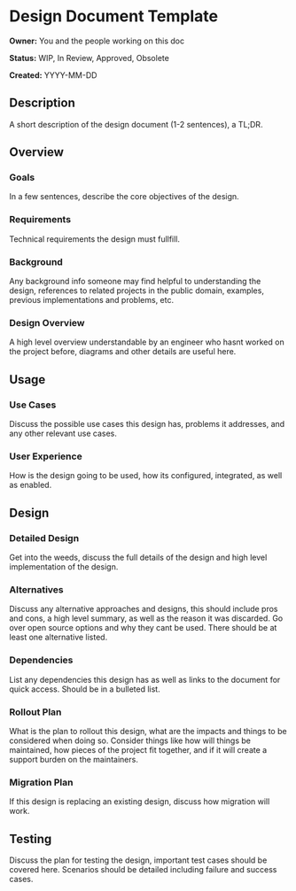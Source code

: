 # Design Document Template
**Owner:** You and the people working on this doc

**Status:** WIP, In Review, Approved, Obsolete

**Created:** YYYY-MM-DD

## Description
A short description of the design document (1-2 sentences), a TL;DR.

## Overview
### Goals
In a few sentences, describe the core objectives of the design.

### Requirements
Technical requirements the design must fullfill.

### Background
Any background info someone may find helpful to understanding the design, references to related projects in the public domain, examples, previous implementations and problems, etc.

### Design Overview
A high level overview understandable by an engineer who hasnt worked on the project before, diagrams and other details are useful here.

## Usage
### Use Cases
Discuss the possible use cases this design has, problems it addresses, and any other relevant use cases.

### User Experience
How is the design going to be used, how its configured, integrated, as well as enabled.

## Design
### Detailed Design
Get into the weeds, discuss the full details of the design and high level implementation of the design.

### Alternatives
Discuss any alternative approaches and designs, this should include pros and cons, a high level summary, as well as the reason it was discarded. Go over open source options and why they cant be used. There should be at least one alternative listed.

### Dependencies
List any dependencies this design has as well as links to the document for quick access. Should be in a bulleted list.

### Rollout Plan
What is the plan to rollout this design, what are the impacts and things to be considered when doing so. Consider things like how will things be maintained, how pieces of the project fit together, and if it will create a support burden on the maintainers.

### Migration Plan
If this design is replacing an existing design, discuss how migration will work.

## Testing
Discuss the plan for testing the design, important test cases should be covered here. Scenarios should be detailed including failure and success cases.
